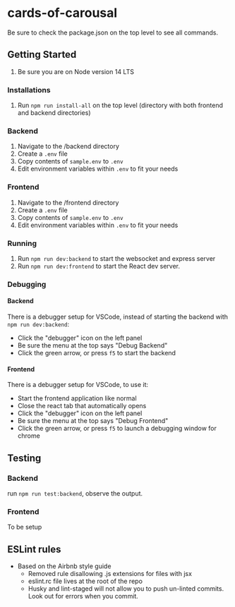 # cards-of-carousal

Be sure to check the package.json on the top level to see all commands.

## **Getting Started**

1. Be sure you are on Node version 14 LTS

### Installations

1. Run `npm run install-all` on the top level (directory with both frontend and backend directories)

### Backend

1. Navigate to the /backend directory
2. Create a `.env` file
3. Copy contents of `sample.env` to `.env`
4. Edit environment variables within `.env` to fit your needs

### Frontend

1. Navigate to the /frontend directory
2. Create a `.env` file
3. Copy contents of `sample.env` to `.env`
4. Edit environment variables within `.env` to fit your needs

### Running

1. Run `npm run dev:backend` to start the websocket and express server
2. Run `npm run dev:frontend` to start the React dev server.

### Debugging

#### Backend

There is a debugger setup for VSCode, instead of starting the backend with `npm run dev:backend`:

* Click the "debugger" icon on the left panel
* Be sure the menu at the top says "Debug Backend"
* Click the green arrow, or press `f5` to start the backend

#### Frontend

There is a debugger setup for VSCode, to use it:

* Start the frontend application like normal
* Close the react tab that automatically opens
* Click the "debugger" icon on the left panel
* Be sure the menu at the top says "Debug Frontend"
* Click the green arrow, or press `f5` to launch a debugging window for chrome

## Testing

### Backend

run `npm run test:backend`, observe the output.

### Frontend

To be setup

## **ESLint rules**

- Based on the Airbnb style guide
  - Removed rule disallowing .js extensions for files with jsx
  - eslint.rc file lives at the root of the repo
  - Husky and lint-staged will not allow you to push un-linted commits. Look out for errors when you commit.
